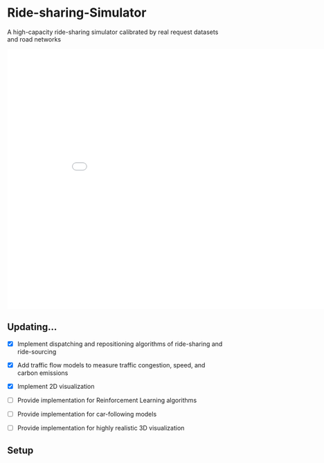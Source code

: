 # Ride-sharing-Simulator
A high-capacity ride-sharing simulator calibrated by real request datasets and road networks

<iframe 
src="./intro-images/Demo-Chengdu-v40-pooling0.8-fps10.mp4" 
scrolling="no" 
border="0" 
frameborder="no" 
framespacing="0" 
allowfullscreen="true" 
height=600 
width=900> 
</iframe>

## Updating...

- [x] Implement dispatching and repositioning algorithms of ride-sharing and ride-sourcing
- [x] Add traffic flow models to measure traffic congestion, speed, and carbon emissions
- [x] Implement 2D visualization
- [ ] Provide implementation for Reinforcement Learning algorithms
- [ ] Provide implementation for car-following models
- [ ] Provide implementation for highly realistic 3D visualization



## Setup

